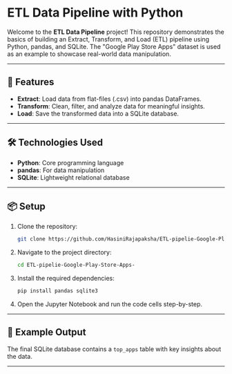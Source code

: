 # ETL Data Pipeline with Python

Welcome to the **ETL Data Pipeline** project! This repository demonstrates the basics of building an Extract, Transform, and Load (ETL) pipeline using Python, pandas, and SQLite. The "Google Play Store Apps" dataset is used as an example to showcase real-world data manipulation.

---

## 🚀 Features

- **Extract**: Load data from flat-files (.csv) into pandas DataFrames.
- **Transform**: Clean, filter, and analyze data for meaningful insights.
- **Load**: Save the transformed data into a SQLite database.

---

## 🛠️ Technologies Used

- **Python**: Core programming language
- **pandas**: For data manipulation
- **SQLite**: Lightweight relational database

---

## 📦 Setup

1. Clone the repository:
   ```bash
   git clone https://github.com/HasiniRajapaksha/ETL-pipelie-Google-Play-Store-Apps-.git
   ```

2. Navigate to the project directory:
   ```bash
   cd ETL-pipelie-Google-Play-Store-Apps-
   ```

3. Install the required dependencies:
   ```bash
   pip install pandas sqlite3
   ```

4. Open the Jupyter Notebook and run the code cells step-by-step.

---

## 🧪 Example Output

The final SQLite database contains a `top_apps` table with key insights about the data.

---


